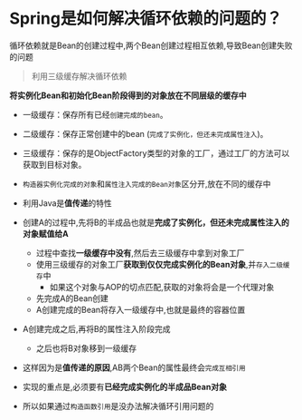 # Spring是如何解决循环依赖的问题的？

循环依赖就是Bean的创建过程中,两个Bean创建过程相互依赖,导致Bean创建失败的问题

> 利用三级缓存解决循环依赖

**将实例化Bean和初始化Bean阶段得到的对象放在不同层级的缓存中**

- 一级缓存：保存所有已经`创建完成的bean`。
- 二级缓存：保存正常创建中的bean (`完成了实例化，但还未完成属性注入`)。
- 三级缓存：保存的是ObjectFactory类型的对象的工厂，通过工厂的方法可以获取到目标对象。

- `构造器实例化完成的对象`和`属性注入完成的Bean对象`区分开,放在不同的缓存中
- 利用Java是**值传递**的特性
- 创建A的过程中,先将B的半成品也就是**完成了实例化，但还未完成属性注入的对象赋值给A**
  - 过程中查找**一级缓存中没有**,然后去三级缓存中拿到对象工厂
  - 使用三级缓存的对象工厂**获取到仅仅完成实例化的Bean对象**,并`存入二级缓存`中
    - 如果这个对象与AOP的切点匹配,获取的对象将会是一个代理对象
  - 先完成A的Bean创建
  - A创建完成的Bean将存入一级缓存中,也就是最终的容器位置
- A创建完成之后,再将B的属性注入阶段完成
  - 之后也将B对象移到一级缓存
- 这样因为是**值传递的原因**,AB两个Bean的属性最终会`完成互相引用`
- 实现的重点是,必须要有**已经完成实例化的半成品Bean对象**
- 所以如果通过`构造函数引用`是没办法解决循环引用问题的